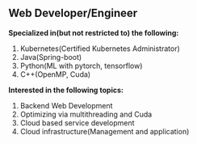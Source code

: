 <div>
  <h2>
    Web Developer/Engineer
  </h2>
  <p>
    <strong>Specialized in(but not restricted to) the following:</strong>
    <ol>
      <li>Kubernetes(Certified Kubernetes Administrator)</li>
      <li>Java(Spring-boot)</li>
      <li>Python(ML with pytorch, tensorflow)</li>
      <li>C++(OpenMP, Cuda)</li>
    </ol>
    <strong>Interested in the following topics:</strong>
    <ol>
      <li>Backend Web Development</li>
      <li>Optimizing via multithreading and Cuda</li>
      <li>Cloud based service development</li>
      <li>Cloud infrastructure(Management and application)</li>
    </ol>
  </p>
</div>


